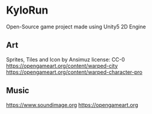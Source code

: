 # KyloRun
Open-Source game project made using Unity5 2D Engine

## Art
Sprites, Tiles and Icon by Ansimuz
license: CC-0
  https://opengameart.org/content/warped-city
  https://opengameart.org/content/warped-character-pro
  
## Music 
  https://www.soundimage.org
  https://opengameart.org
